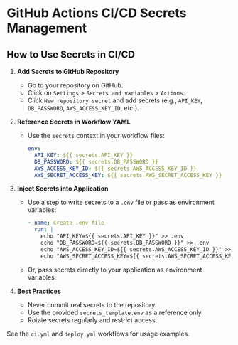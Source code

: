 # GitHub Actions CI/CD Secrets Management

## How to Use Secrets in CI/CD

1. **Add Secrets to GitHub Repository**
   - Go to your repository on GitHub.
   - Click on `Settings` > `Secrets and variables` > `Actions`.
   - Click `New repository secret` and add secrets (e.g., `API_KEY`, `DB_PASSWORD`, `AWS_ACCESS_KEY_ID`, etc.).

2. **Reference Secrets in Workflow YAML**
   - Use the `secrets` context in your workflow files:
     ```yaml
     env:
       API_KEY: ${{ secrets.API_KEY }}
       DB_PASSWORD: ${{ secrets.DB_PASSWORD }}
       AWS_ACCESS_KEY_ID: ${{ secrets.AWS_ACCESS_KEY_ID }}
       AWS_SECRET_ACCESS_KEY: ${{ secrets.AWS_SECRET_ACCESS_KEY }}
     ```

3. **Inject Secrets into Application**
   - Use a step to write secrets to a `.env` file or pass as environment variables:
     ```yaml
     - name: Create .env file
       run: |
         echo "API_KEY=${{ secrets.API_KEY }}" >> .env
         echo "DB_PASSWORD=${{ secrets.DB_PASSWORD }}" >> .env
         echo "AWS_ACCESS_KEY_ID=${{ secrets.AWS_ACCESS_KEY_ID }}" >> .env
         echo "AWS_SECRET_ACCESS_KEY=${{ secrets.AWS_SECRET_ACCESS_KEY }}" >> .env
     ```
   - Or, pass secrets directly to your application as environment variables.

4. **Best Practices**
   - Never commit real secrets to the repository.
   - Use the provided `secrets_template.env` as a reference only.
   - Rotate secrets regularly and restrict access.

See the `ci.yml` and `deploy.yml` workflows for usage examples.
